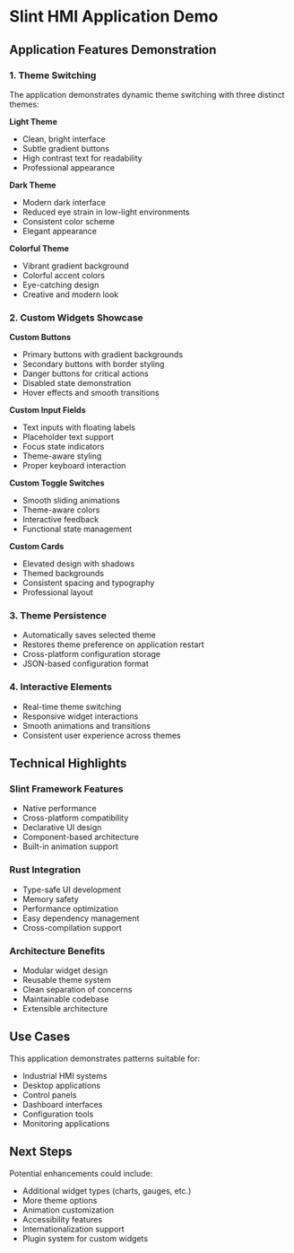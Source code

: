 # Slint HMI Application Demo

## Application Features Demonstration

### 1. Theme Switching
The application demonstrates dynamic theme switching with three distinct themes:

**Light Theme**
- Clean, bright interface
- Subtle gradient buttons
- High contrast text for readability
- Professional appearance

**Dark Theme**
- Modern dark interface
- Reduced eye strain in low-light environments
- Consistent color scheme
- Elegant appearance

**Colorful Theme**
- Vibrant gradient background
- Colorful accent colors
- Eye-catching design
- Creative and modern look

### 2. Custom Widgets Showcase

**Custom Buttons**
- Primary buttons with gradient backgrounds
- Secondary buttons with border styling
- Danger buttons for critical actions
- Disabled state demonstration
- Hover effects and smooth transitions

**Custom Input Fields**
- Text inputs with floating labels
- Placeholder text support
- Focus state indicators
- Theme-aware styling
- Proper keyboard interaction

**Custom Toggle Switches**
- Smooth sliding animations
- Theme-aware colors
- Interactive feedback
- Functional state management

**Custom Cards**
- Elevated design with shadows
- Themed backgrounds
- Consistent spacing and typography
- Professional layout

### 3. Theme Persistence
- Automatically saves selected theme
- Restores theme preference on application restart
- Cross-platform configuration storage
- JSON-based configuration format

### 4. Interactive Elements
- Real-time theme switching
- Responsive widget interactions
- Smooth animations and transitions
- Consistent user experience across themes

## Technical Highlights

### Slint Framework Features
- Native performance
- Cross-platform compatibility
- Declarative UI design
- Component-based architecture
- Built-in animation support

### Rust Integration
- Type-safe UI development
- Memory safety
- Performance optimization
- Easy dependency management
- Cross-compilation support

### Architecture Benefits
- Modular widget design
- Reusable theme system
- Clean separation of concerns
- Maintainable codebase
- Extensible architecture

## Use Cases

This application demonstrates patterns suitable for:
- Industrial HMI systems
- Desktop applications
- Control panels
- Dashboard interfaces
- Configuration tools
- Monitoring applications

## Next Steps

Potential enhancements could include:
- Additional widget types (charts, gauges, etc.)
- More theme options
- Animation customization
- Accessibility features
- Internationalization support
- Plugin system for custom widgets

